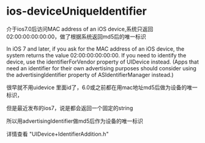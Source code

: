ios-deviceUniqueIdentifier
==========================

介于ios7.0后访问MAC address of an iOS device,系统只返回 02:00:00:00:00:00，做了根据系统返回md5后的唯一标识


In iOS 7 and later, if you ask for the MAC address of an iOS device, the system returns the value 02:00:00:00:00:00.
If you need to identify the device, 
use the identifierForVendor  property of UIDevice instead. 
(Apps that need an identifier for their own advertising purposes should consider using the advertisingIdentifier  property of ASIdentifierManager instead.)


很早就不用uidevice 里面id了，6.0或之前都在用mac地址md5后做为设备的唯一标识，

但是最近发布的ios7，说是都会返回一个固定的string

所以用advertisingIdentifier做md5后作为设备的唯一标识

详情查看  "UIDevice+IdentifierAddition.h"

